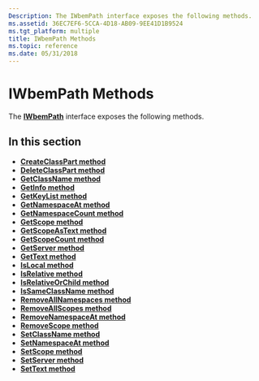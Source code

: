 ```yaml
---
Description: The IWbemPath interface exposes the following methods.
ms.assetid: 36EC7EF6-5CCA-4D18-AB09-9EE41D1B9524
ms.tgt_platform: multiple
title: IWbemPath Methods
ms.topic: reference
ms.date: 05/31/2018
---
```


# IWbemPath Methods

The [**IWbemPath**](/windows/desktop/api/Wmiutils/nn-wmiutils-iwbempath) interface exposes the following methods.

## In this section

-   [**CreateClassPart method**](/windows/desktop/api/Wmiutils/nf-wmiutils-iwbempath-createclasspart)
-   [**DeleteClassPart method**](/windows/desktop/api/Wmiutils/nf-wmiutils-iwbempath-deleteclasspart)
-   [**GetClassName method**](/windows/desktop/api/Wmiutils/nf-wmiutils-iwbempath-getclassname)
-   [**GetInfo method**](/windows/desktop/api/Wmiutils/nf-wmiutils-iwbempath-getinfo)
-   [**GetKeyList method**](/windows/desktop/api/Wmiutils/nf-wmiutils-iwbempath-getkeylist)
-   [**GetNamespaceAt method**](/windows/desktop/api/Wmiutils/nf-wmiutils-iwbempath-getnamespaceat)
-   [**GetNamespaceCount method**](/windows/desktop/api/Wmiutils/nf-wmiutils-iwbempath-getnamespacecount)
-   [**GetScope method**](/windows/desktop/api/Wmiutils/nf-wmiutils-iwbempath-getscope)
-   [**GetScopeAsText method**](/windows/desktop/api/Wmiutils/nf-wmiutils-iwbempath-getscopeastext)
-   [**GetScopeCount method**](/windows/desktop/api/Wmiutils/nf-wmiutils-iwbempath-getscopecount)
-   [**GetServer method**](/windows/desktop/api/Wmiutils/nf-wmiutils-iwbempath-getserver)
-   [**GetText method**](/windows/desktop/api/Wmiutils/nf-wmiutils-iwbempath-gettext)
-   [**IsLocal method**](/windows/desktop/api/Wmiutils/nf-wmiutils-iwbempath-islocal)
-   [**IsRelative method**](/windows/desktop/api/Wmiutils/nf-wmiutils-iwbempath-isrelative)
-   [**IsRelativeOrChild method**](/windows/desktop/api/Wmiutils/nf-wmiutils-iwbempath-isrelativeorchild)
-   [**IsSameClassName method**](/windows/desktop/api/Wmiutils/nf-wmiutils-iwbempath-issameclassname)
-   [**RemoveAllNamespaces method**](/windows/desktop/api/Wmiutils/nf-wmiutils-iwbempath-removeallnamespaces)
-   [**RemoveAllScopes method**](/windows/desktop/api/Wmiutils/nf-wmiutils-iwbempath-removeallscopes)
-   [**RemoveNamespaceAt method**](/windows/desktop/api/Wmiutils/nf-wmiutils-iwbempath-removenamespaceat)
-   [**RemoveScope method**](/windows/desktop/api/Wmiutils/nf-wmiutils-iwbempath-removescope)
-   [**SetClassName method**](/windows/desktop/api/Wmiutils/nf-wmiutils-iwbempath-setclassname)
-   [**SetNamespaceAt method**](/windows/desktop/api/Wmiutils/nf-wmiutils-iwbempath-setnamespaceat)
-   [**SetScope method**](/windows/desktop/api/Wmiutils/nf-wmiutils-iwbempath-setscope)
-   [**SetServer method**](/windows/desktop/api/Wmiutils/nf-wmiutils-iwbempath-setserver)
-   [**SetText method**](/windows/desktop/api/Wmiutils/nf-wmiutils-iwbempath-settext)

 

 



